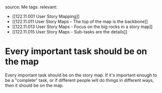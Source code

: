 source: Me
tags:
relevant:
- [[122.11.001 User Story Mapping]]
- [[122.11.011 User Story Maps - The top of the map is the backbone]]
- [[122.11.013 User Story Maps - Focus on the big rocks in a story map]]
- [[122.11.015 User Story Maps - Sub-tasks are the details]]

# Every important task should be on the map

Every important task should be on the story map. If it's important enough to be a "complete" task, or if different people will do things in different ways, then it should be on the map.
